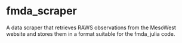 fmda_scraper
============

A data scraper that retrieves RAWS observations from the MesoWest website and stores them in a format suitable for the fmda_julia code.
